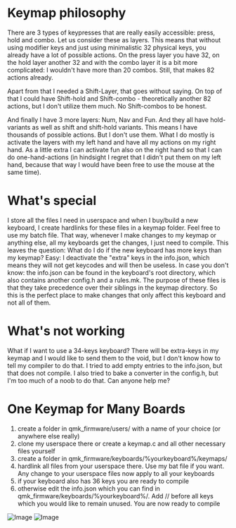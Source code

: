 # Keymap philosophy

There are 3 types of keypresses that are really easily accessible: press, hold and combo. Let us consider these as layers. This means that without using modifier keys and just using minimalistic 32 physical keys, you already have a lot of possible actions. On the press layer you have 32, on the hold layer another 32 and with the combo layer it is a bit more complicated: I wouldn't have more than 20 combos. Still, that makes 82 actions already. 

Apart from that I needed a Shift-Layer, that goes without saying. On top of that I could have Shift-hold and Shift-combo - theoretically another 82 actions, but I don't utilize them much. No Shift-combos to be honest.

And finally I have 3 more layers: Num, Nav and Fun. And they all have hold-variants as well as shift and shift-hold variants. This means I have thousands of possible actions. But I don't use them. What I do mostly is activate the layers with my left hand and have all my actions on my right hand. As a little extra I can activate fun also on the right hand so that I can do one-hand-actions (in hindsight I regret that I didn't put them on my left hand, because that way I would have been free to use the mouse at the same time).

# What's special

I store all the files I need in userspace and when I buy/build a new keyboard, I create hardlinks for these files in a keymap folder. Feel free to use my batch file. That way, whenever I make changes to my keymap or anything else, all my keyboards get the changes, I just need to compile. 
This leaves the question: What do I do if the new keyboard has more keys than my keymap? Easy: I deactivate the "extra" keys in the info.json, which means they will not get keycodes and will then be useless.
In case you don't know: the info.json can be found in the keyboard's root directory, which also contains another config.h and a rules.mk. The purpose of these files is that they take precedence over their siblings in the keymap directory. So this is the perfect place to make changes that only affect this keyboard and not all of them. 

# What's not working

What if I want to use a 34-keys keyboard? There will be extra-keys in my keymap and I would like to send them to the void, but I don't know how to tell my compiler to do that. I tried to add empty entries to the info.json, but that does not compile. I also tried to bake a converter in the config.h, but I'm too much of a noob to do that. Can anyone help me?

# One Keymap for Many Boards
1. create a folder in qmk_firmware/users/ with a name of your choice (or anywhere else really)
2. clone my userspace there or create a keymap.c and all other necessary files yourself
3. create a folder in qmk_firmware/keyboards/%yourkeyboard%/keymaps/
4. hardlink all files from your userspace there. Use my bat file if you want. Any change to your userspace files now apply to all your keyboards
5. if your keyboard also has 36 keys you are ready to compile
6. otherwise edit the info.json which you can find in qmk_firmware/keyboards/%yourkeyboard%/. Add // before all keys which you would like to remain unused. You are now ready to compile



![Image](https://i.imgur.com/QGWgIhG.jpeg)
![Image](https://i.imgur.com/X6DzT9J.jpeg)

